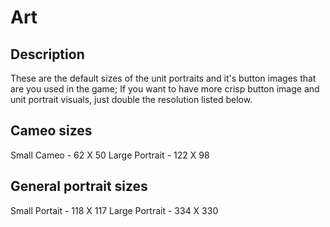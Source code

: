 # Art

## Description

These are the default sizes of the unit portraits and it's button
images that are you used in the game; If you want to have more crisp
button image and unit portrait visuals, just double the resolution listed below.

## Cameo sizes

Small Cameo - 62 X 50
Large Portrait - 122 X 98

## General portrait sizes

Small Portait - 118 X 117
Large Portrait - 334 X 330
